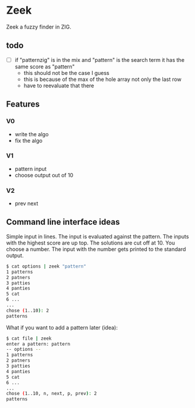 # Zeek

Zeek a fuzzy finder in ZIG.

## todo

- [ ] if "patternzig" is in the mix and "pattern" is the search term it has the same score as "pattern"
  - this should not be the case I guess
  - this is because of the max of the hole array not only the last row
  - have to reevaluate that there

## Features

### V0

- write the algo
- fix the algo

### V1

- pattern input
- choose output out of 10

### V2

- prev next

## Command line interface ideas

Simple input in lines. The input is evaluated against the pattern. The inputs with the highest score
are up top. The solutions are cut off at 10. You choose a number. The input with the number gets
printed to the standard output.

```bash
$ cat options | zeek "pattern"
1 patterns
2 patners
3 patties
4 panties
5 cat
6 ...
...
chose (1..10): 2
patterns
```

What if you want to add a pattern later (idea):

```bash
$ cat file | zeek
enter a pattern: pattern
-- options --
1 patterns
2 patners
3 patties
4 panties
5 cat
6 ...
...
chose (1..10, n, next, p, prev): 2
patterns
```
